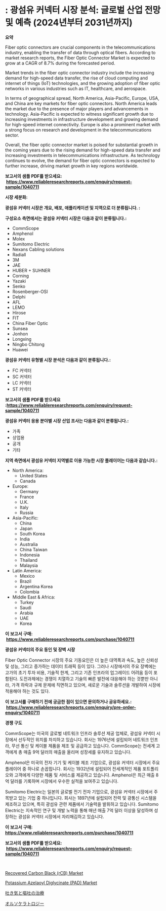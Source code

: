 <p><h1>: 광섬유 커넥터 시장 분석: 글로벌 산업 전망 및 예측 (2024년부터 2031년까지)</h1></p><p><strong>요약</strong></p>
<p><p>Fiber optic connectors are crucial components in the telecommunications industry, enabling the transfer of data through optical fibers. According to market research reports, the Fiber Optic Connector Market is expected to grow at a CAGR of 8.7% during the forecasted period. </p><p>Market trends in the fiber optic connector industry include the increasing demand for high-speed data transfer, the rise of cloud computing and internet of things (IoT) technologies, and the growing adoption of fiber optic networks in various industries such as IT, healthcare, and aerospace.</p><p>In terms of geographical spread, North America, Asia-Pacific, Europe, USA, and China are key markets for fiber optic connectors. North America leads the market due to the presence of major players and advancements in technology. Asia-Pacific is expected to witness significant growth due to increasing investments in infrastructure development and growing demand for high-speed internet connectivity. Europe is also a prominent market with a strong focus on research and development in the telecommunications sector. </p><p>Overall, the fiber optic connector market is poised for substantial growth in the coming years due to the rising demand for high-speed data transfer and increasing investments in telecommunications infrastructure. As technology continues to evolve, the demand for fiber optic connectors is expected to further increase, driving market growth in key regions worldwide.</p></p>
<p><strong>보고서의 샘플 PDF를 받으세요: &nbsp;<a href="https://www.reliableresearchreports.com/enquiry/request-sample/1040711">https://www.reliableresearchreports.com/enquiry/request-sample/1040711</a></strong></p>
<p><strong>시장 세분화:</strong></p>
<p><strong> 광섬유 커넥터 시장은 개요, 배포, 애플리케이션 및 지역으로 더 분류됩니다. :</strong></p>
<p><strong>구성요소 측면에서는 광섬유 커넥터 시장은 다음과 같이 분류됩니다.:</strong></p>
<p><ul><li>CommScope</li><li>Amphenol</li><li>Molex</li><li>Sumitomo Electric</li><li>Nexans Cabling solutions</li><li>Radiall</li><li>3M</li><li>JAE</li><li>HUBER + SUHNER</li><li>Corning</li><li>Yazaki</li><li>Senko</li><li>Rosenberger-OSI</li><li>Delphi</li><li>AFL</li><li>LEMO</li><li>Hirose</li><li>FIT</li><li>China Fiber Optic</li><li>Sunsea</li><li>Jonhon</li><li>Longxing</li><li>Ningbo Chitong</li><li>Huawei</li></ul></p>
<p><strong> 광섬유 커넥터 유형별 시장 분석은 다음과 같이 분류됩니다.:</strong></p>
<p><ul><li>FC 커넥터</li><li>SC 커넥터</li><li>LC 커넥터</li><li>ST 커넥터</li></ul></p>
<p><strong>보고서의 샘플 PDF를 받으세요 :<a href="https://www.reliableresearchreports.com/enquiry/request-sample/1040711">https://www.reliableresearchreports.com/enquiry/request-sample/1040711</a></strong></p>
<p><strong> 광섬유 커넥터 응용 분야별 시장 산업 조사는 다음과 같이 분류됩니다.:</strong></p>
<p><ul><li>가족</li><li>상업용</li><li>공개</li><li>기타</li></ul></p>
<p><strong>지역 측면에서 광섬유 커넥터 지역별로 이용 가능한 시장 플레이어는 다음과 같습니다.:</strong></p>
<p><ul>
    <li>
        North America:
        <ul>
            <li>United States</li>
            <li>Canada</li>
        </ul>
    </li>
    <li>
        Europe:
        <ul>
            <li>Germany</li>
            <li>France</li>
            <li>U.K.</li>
            <li>Italy</li>
            <li>Russia</li>
        </ul>
    </li>
    <li>
        Asia-Pacific:
        <ul>
            <li>China</li>
            <li>Japan</li>
            <li>South Korea</li>
            <li>India</li>
            <li>Australia</li>
            <li>China Taiwan</li>
            <li>Indonesia</li>
            <li>Thailand</li>
            <li>Malaysia</li>
        </ul>
    </li>
    <li>
        Latin America:
        <ul>
            <li>Mexico</li>
            <li>Brazil</li>
            <li>Argentina Korea</li>
            <li>Colombia</li>
        </ul>
    </li>
    <li>
        Middle East & Africa:
        <ul>
            <li>Turkey</li>
            <li>Saudi</li>
            <li>Arabia</li>
            <li>UAE</li>
            <li>Korea</li>
        </ul>
    </li>
    </ul></p>
<p><strong>이 보고서 구매: &nbsp;<a href="https://www.reliableresearchreports.com/purchase/1040711">https://www.reliableresearchreports.com/purchase/1040711</a></strong></p>
<p><strong>광섬유 커넥터의 주요 동인 및 장벽 시장</strong></p>
<p><p>Fiber Optic Connector 시장의 주요 기동요인은 더 높은 대역폭과 속도, 높은 신뢰성 및 성능, 그리고 증가하는 데이터 트래픽 등이 있다. 그러나 시장에서의 주요 장벽에는 고가의 초기 투자 비용, 기술적 한계, 그리고 기존 인프라의 업그레이드 어려움 등이 포함된다. 도전과제에는 경쟁이 치열하고 기술의 빠른 발전에 대응해야 하는 것뿐만 아니라, 가격 하락과 규제 문제에 직면하고 있으며, 새로운 기술과 솔루션을 개발하여 시장에 적용해야 하는 것도 있다.</p></p>
<p><strong>이 보고서를 구매하기 전에 궁금한 점이 있으면 문의하거나 공유하세요.: &nbsp;<a href="https://www.reliableresearchreports.com/enquiry/pre-order-enquiry/1040711">https://www.reliableresearchreports.com/enquiry/pre-order-enquiry/1040711</a></strong></p>
<p><strong>경쟁 구도</strong></p>
<p><p>CommScope는 미국의 글로벌 네트워크 인프라 솔루션 제공 업체로, 광섬유 커넥터 시장에서 선두적인 위치를 차지하고 있습니다. 회사는 1976년에 설립되어 네트워크 인프라, 무선 통신 및 케이블 제품을 제조 및 공급하고 있습니다. CommScope는 전세계 고객에게 총 매출 9억 달러의 매출을 올리며 성장세를 유지하고 있습니다.</p><p>Amphenol은 미국의 전자 기기 및 케이블 제조 기업으로, 광섬유 커넥터 시장에서 주요 플레이어 중 하나로 손꼽힙니다. 회사는 1932년에 설립되어 전세계적인 제품 포트폴리오와 고객에게 다양한 제품 및 서비스를 제공하고 있습니다. Amphenol은 최근 매출 8억 달러를 기록하며 시장에서 우수한 실적을 보여주고 있습니다.</p><p>Sumitomo Electric는 일본의 글로벌 전기 전자 기업으로, 광섬유 커넥터 시장에서 주목받고 있는 기업 중 하나입니다. 회사는 1897년에 설립되어 전력 및 광통신 시스템을 제조하고 있으며, 특히 광섬유 관련 제품에서 기술력을 발휘하고 있습니다. Sumitomo Electric는 지속적인 연구 및 개발 노력을 통해 매년 매출 7억 달러 이상을 달성하며 성장하는 광섬유 커넥터 시장에서 자리매김하고 있습니다.</p></p>
<p><strong>이 보고서 구매: &nbsp; <a href="https://www.reliableresearchreports.com/purchase/1040711">https://www.reliableresearchreports.com/purchase/1040711</a></strong></p>
<p><strong>보고서의 샘플 PDF를 받으세요: &nbsp;<a href="https://www.reliableresearchreports.com/enquiry/request-sample/1040711">https://www.reliableresearchreports.com/enquiry/request-sample/1040711</a></strong><strong></strong></p>
<p>&nbsp;</p>
<p><p><a href="https://github.com/bobicer/Market-Research-Report-List-2/blob/main/recovered-carbon-black-rcb-market.md">Recovered Carbon Black (rCB) Market</a></p><p><a href="https://github.com/timeliteaut/Market-Research-Report-List-1/blob/main/potassium-azelaoyl-diglycinate-pad-market.md">Potassium Azelaoyl Diglycinate (PAD) Market</a></p><p><a href="https://medium.com/@verniebarton2023/%E6%82%AA%E5%BF%83%E3%81%A8%E5%98%94%E5%90%90%E3%81%AE%E6%B2%BB%E7%99%82%E5%B8%82%E5%A0%B4%E3%81%AB%E9%96%A2%E3%81%99%E3%82%8B%E6%83%85%E5%A0%B1%E3%81%AF-%E5%B8%82%E5%A0%B4%E3%82%B7%E3%82%A7%E3%82%A2-%E5%B8%82%E5%A0%B4%E5%8B%95%E5%90%91-%E5%B8%82%E5%A0%B4%E6%88%90%E9%95%B7%E3%81%AB%E3%81%A4%E3%81%84%E3%81%A6%E6%8F%90%E4%BE%9B%E3%81%95%E3%82%8C%E3%81%BE%E3%81%99-181c73282d94">吐き気と嘔吐の治療</a></p><p><a href="https://medium.com/@rudysimonis2023/%E3%82%AA%E3%83%BC%E3%82%BD%E3%82%B1%E3%83%A9%E3%83%88%E3%83%AD%E3%82%B8%E3%83%BC%E5%B8%82%E5%A0%B4-%E7%AB%B6%E4%BA%89%E5%88%86%E6%9E%90-%E5%B8%82%E5%A0%B4%E5%8B%95%E5%90%91-%E3%81%8A%E3%82%88%E3%81%B32031%E5%B9%B4%E3%81%BE%E3%81%A7%E3%81%AE%E4%BA%88%E6%B8%AC-61136329c128">オルソケラトロジー</a></p></p>